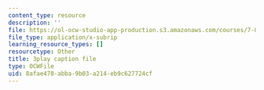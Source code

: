 ```yaml
---
content_type: resource
description: ''
file: https://ol-ocw-studio-app-production.s3.amazonaws.com/courses/7-01sc-fundamentals-of-biology-fall-2011/8afae478abba9b03a214eb9c627724cf_zLGHH9Rwvlw.srt
file_type: application/x-subrip
learning_resource_types: []
resourcetype: Other
title: 3play caption file
type: OCWFile
uid: 8afae478-abba-9b03-a214-eb9c627724cf
---
```

